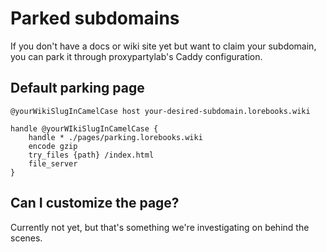 # Parked subdomains

If you don't have a docs or wiki site yet but want to claim your subdomain,
you can park it through proxypartylab's Caddy configuration.

## Default parking page

```caddyfile
@yourWikiSlugInCamelCase host your-desired-subdomain.lorebooks.wiki

handle @yourWIkiSlugInCamelCase {
    handle * ./pages/parking.lorebooks.wiki
    encode gzip
    try_files {path} /index.html
    file_server
}
```

## Can I customize the page?

Currently not yet, but that's something we're investigating on behind the scenes.
